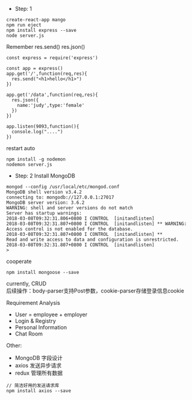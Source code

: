 * Step: 1
```  
create-react-app mango   
npm run eject    
npm install express --save     
node server.js
```  
Remember res.send() res.json()  

```  
const express = require('express')

const app = express()
app.get('/',function(req,res){
  res.send("<h1>hello</h1>")
})

app.get('/data',function(req,res){
  res.json({
    name:'judy',type:'female'
  })
})

app.listen(9093,function(){
  console.log("....")
})   
```    

restart auto   
```   
npm install -g nodemon     
nodemon server.js
```   

* Step: 2  Install MongoDB   
```      
mongod --config /usr/local/etc/mongod.conf    
MongoDB shell version v3.4.2
connecting to: mongodb://127.0.0.1:27017
MongoDB server version: 3.6.2
WARNING: shell and server versions do not match
Server has startup warnings:
2018-03-08T09:32:31.806+0800 I CONTROL  [initandlisten]
2018-03-08T09:32:31.807+0800 I CONTROL  [initandlisten] ** WARNING: Access control is not enabled for the database.
2018-03-08T09:32:31.807+0800 I CONTROL  [initandlisten] **          Read and write access to data and configuration is unrestricted.
2018-03-08T09:32:31.807+0800 I CONTROL  [initandlisten]
>      
```    
cooperate    
```   
npm install mongoose --save    
```      
currently, CRUD  
后续操作：body-parser支持Post参数，cookie-parser存储登录信息cookie    

Requirement Analysis   
* User = employee + employer  
* Login & Registry   
* Personal Information   
* Chat Room       

Other:   
* MongoDB 字段设计  
* axios 发送异步请求  
* redux 管理所有数据      

```     
// 简洁好用的发送请求库
npm install axios --save    
```   
